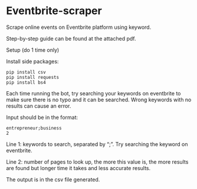 # Eventbrite-scraper
Scrape online events on Eventbrite platform using keyword.

Step-by-step guide can be found at the attached pdf.

Setup (do 1 time only)

Install side packages:

	pip install csv
	pip install requests
	pip install bs4

Each time running the bot, try searching your keywords on eventbrite to make sure there is no typo and it can be searched. Wrong keywords with no results can cause an error.

Input should be in the format:

	entrepreneur;business
	2

Line 1: keywords to search, separated by “;”. Try searching the keyword on eventbrite.
  
Line 2: number of pages to look up, the more this value is, the more results are found but longer time it takes and less accurate results.
  
The output is in the csv file generated.
